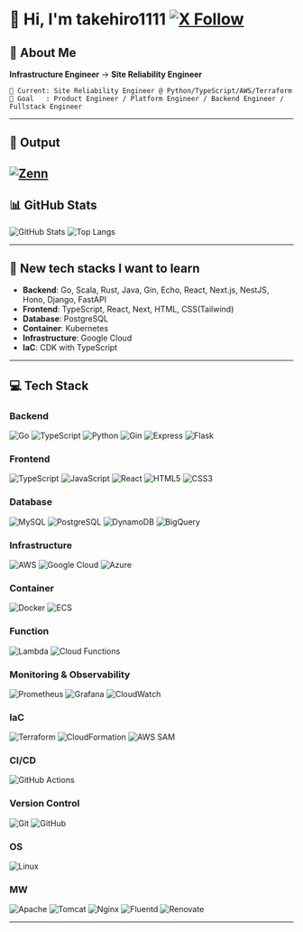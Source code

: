 # 👋 Hi, I'm takehiro1111 [![X Follow](https://img.shields.io/twitter/follow/AT01955203?style=for-the-badge&logo=x&logoColor=white&label=Follow&color=000000)](https://x.com/AT01955203)

## 🚀 About Me

**Infrastructure Engineer** → **Site Reliability Engineer**
```
🔧 Current: Site Reliability Engineer @ Python/TypeScript/AWS/Terraform
🌟 Goal   : Product Engineer / Platform Engineer / Backend Engineer / Fullstack Engineer
```
---

## 📝 Output
[![Zenn](https://img.shields.io/badge/Zenn-3EA8FF?style=for-the-badge&logo=zenn&logoColor=white)](https://zenn.dev/takehiro1111)
---

## 📊 GitHub Stats

![GitHub Stats](https://github-readme-stats-silk-gamma-51.vercel.app/api?username=takehiro1111&show_icons=true&theme=dark&count_private=true)
![Top Langs](https://github-readme-stats-silk-gamma-51.vercel.app/api/top-langs/?username=takehiro1111&layout=compact&theme=dark&count_private=true)

---

## 🌱 New tech stacks I want to learn

- **Backend**: Go, Scala, Rust, Java, Gin, Echo, React, Next.js, NestJS, Hono, Django, FastAPI
- **Frontend**: TypeScript, React, Next, HTML, CSS(Tailwind)
- **Database**: PostgreSQL
- **Container**: Kubernetes
- **Infrastructure**: Google Cloud
- **IaC**: CDK with TypeScript

---

## 💻 Tech Stack

### **Backend**
![Go](https://img.shields.io/badge/Go-00ADD8?style=for-the-badge&logo=go&logoColor=white)
![TypeScript](https://img.shields.io/badge/TypeScript-3178C6?style=for-the-badge&logo=typescript&logoColor=white)
![Python](https://img.shields.io/badge/Python-3776AB?style=for-the-badge&logo=python&logoColor=white)
![Gin](https://img.shields.io/badge/Gin-00ADD8?style=for-the-badge&logo=go&logoColor=white)
![Express](https://img.shields.io/badge/Express-000000?style=for-the-badge&logo=express&logoColor=white)
![Flask](https://img.shields.io/badge/Flask-000000?style=for-the-badge&logo=flask&logoColor=white)

### **Frontend**
![TypeScript](https://img.shields.io/badge/TypeScript-3178C6?style=for-the-badge&logo=typescript&logoColor=white)
![JavaScript](https://img.shields.io/badge/JavaScript-F7DF1E?style=for-the-badge&logo=javascript&logoColor=black)
![React](https://img.shields.io/badge/React-61DAFB?style=for-the-badge&logo=react&logoColor=black)
![HTML5](https://img.shields.io/badge/HTML5-E34F26?style=for-the-badge&logo=html5&logoColor=white)
![CSS3](https://img.shields.io/badge/CSS3-1572B6?style=for-the-badge&logo=css3&logoColor=white)

### **Database**
![MySQL](https://img.shields.io/badge/MySQL-4479A1?style=for-the-badge&logo=mysql&logoColor=white)
![PostgreSQL](https://img.shields.io/badge/PostgreSQL-4169E1?style=for-the-badge&logo=postgresql&logoColor=white)
![DynamoDB](https://img.shields.io/badge/DynamoDB-4053D6?style=for-the-badge&logo=amazondynamodb&logoColor=white)
![BigQuery](https://img.shields.io/badge/BigQuery-669DF6?style=for-the-badge&logo=googlebigquery&logoColor=white)

### **Infrastructure**
![AWS](https://img.shields.io/badge/AWS-232F3E?style=for-the-badge&logo=amazonaws&logoColor=white)
![Google Cloud](https://img.shields.io/badge/Google_Cloud-4285F4?style=for-the-badge&logo=googlecloud&logoColor=white)
![Azure](https://img.shields.io/badge/Microsoft_Entra_ID-0078D4?style=for-the-badge&logo=microsoftazure&logoColor=white)

### **Container**
![Docker](https://img.shields.io/badge/Docker-2496ED?style=for-the-badge&logo=docker&logoColor=white)
![ECS](https://img.shields.io/badge/ECS-FF9900?style=for-the-badge&logo=amazonecs&logoColor=white)

### **Function**
![Lambda](https://img.shields.io/badge/Lambda-FF9900?style=for-the-badge&logo=awslambda&logoColor=white)
![Cloud Functions](https://img.shields.io/badge/Cloud_Functions-4285F4?style=for-the-badge&logo=googlecloud&logoColor=white)

### **Monitoring & Observability**
![Prometheus](https://img.shields.io/badge/Prometheus-E6522C?style=for-the-badge&logo=prometheus&logoColor=white)
![Grafana](https://img.shields.io/badge/Grafana-F46800?style=for-the-badge&logo=grafana&logoColor=white)
![CloudWatch](https://img.shields.io/badge/CloudWatch-FF4F8B?style=for-the-badge&logo=amazoncloudwatch&logoColor=white)

### **IaC**
![Terraform](https://img.shields.io/badge/Terraform-7B42BC?style=for-the-badge&logo=terraform&logoColor=white)
![CloudFormation](https://img.shields.io/badge/CloudFormation-FF9900?style=for-the-badge&logo=amazonaws&logoColor=white)
![AWS SAM](https://img.shields.io/badge/AWS_SAM-FF9900?style=for-the-badge&logo=awslambda&logoColor=white)

### **CI/CD**
![GitHub Actions](https://img.shields.io/badge/GitHub_Actions-2088FF?style=for-the-badge&logo=githubactions&logoColor=white)

### **Version Control**
![Git](https://img.shields.io/badge/Git-F05032?style=for-the-badge&logo=git&logoColor=white)
![GitHub](https://img.shields.io/badge/GitHub-181717?style=for-the-badge&logo=github&logoColor=white)

### **OS**
![Linux](https://img.shields.io/badge/Linux-FCC624?style=for-the-badge&logo=linux&logoColor=black)

### **MW**
![Apache](https://img.shields.io/badge/Apache-D22128?style=for-the-badge&logo=apache&logoColor=white)
![Tomcat](https://img.shields.io/badge/Apache_Tomcat-F8DC75?style=for-the-badge&logo=apachetomcat&logoColor=black)
![Nginx](https://img.shields.io/badge/Nginx-009639?style=for-the-badge&logo=nginx&logoColor=white)
![Fluentd](https://img.shields.io/badge/Fluentd-0E83C8?style=for-the-badge&logo=fluentd&logoColor=white)
![Renovate](https://img.shields.io/badge/Renovate-1A1F6C?style=for-the-badge&logo=renovatebot&logoColor=white)

---

